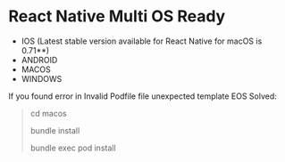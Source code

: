 # React Native Multi OS Ready

- IOS (Latest stable version available for React Native for macOS is 0.71\*\*)
- ANDROID
- MACOS
- WINDOWS

If you found error in Invalid Podfile file unexpected template EOS
Solved:

> cd macos
>
> bundle install
>
> bundle exec pod install
